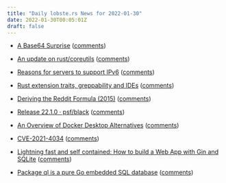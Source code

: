 ```yaml
---
title: "Daily lobste.rs News for 2022-01-30"
date: 2022-01-30T00:05:01Z
draft: false
---
```






- [A Base64 Surprise](https://cendyne.dev/posts/2022-01-23-base64.html)
  ([comments](https://lobste.rs/s/phfiuq/base64_surprise))



- [An update on rust/coreutils](https://sylvestre.ledru.info/blog/2022/01/29/an-update-on-rust-coreutils)
  ([comments](https://lobste.rs/s/ophbwo/update_on_rust_coreutils))



- [Reasons for servers to support IPv6](https://jvns.ca/blog/2022/01/29/reasons-for-servers-to-support-ipv6/)
  ([comments](https://lobste.rs/s/5yhxm6/reasons_for_servers_support_ipv6))



- [Rust extension traits, greppability and IDEs](https://eli.thegreenplace.net/2022/rust-extension-traits-greppability-and-ides/)
  ([comments](https://lobste.rs/s/ob3glg/rust_extension_traits_greppability_ides))



- [Deriving the Reddit Formula (2015)](https://www.evanmiller.org/deriving-the-reddit-formula.html)
  ([comments](https://lobste.rs/s/6rnpcd/deriving_reddit_formula_2015))



- [Release 22.1.0 · psf/black](https://github.com/psf/black/releases/tag/22.1.0)
  ([comments](https://lobste.rs/s/hwmkii/release_22_1_0_psf_black))



- [An Overview of Docker Desktop Alternatives](https://matt-rickard.com/docker-desktop-alternatives/)
  ([comments](https://lobste.rs/s/kabs4l/overview_docker_desktop_alternatives))



- [CVE-2021-4034](https://ariadne.space/2022/01/27/cve-2021-4034/)
  ([comments](https://lobste.rs/s/osqwmm/cve_2021_4034))



- [Lightning fast and self contained: How to build a Web App with Gin and SQLite](https://www.allhandsontech.com/programming/golang/web-app-sqlite-go/)
  ([comments](https://lobste.rs/s/hc6w2b/lightning_fast_self_contained_how_build))



- [Package ql is a pure Go embedded SQL database](https://gitlab.com/cznic/ql)
  ([comments](https://lobste.rs/s/wtixdt/package_ql_is_pure_go_embedded_sql))


